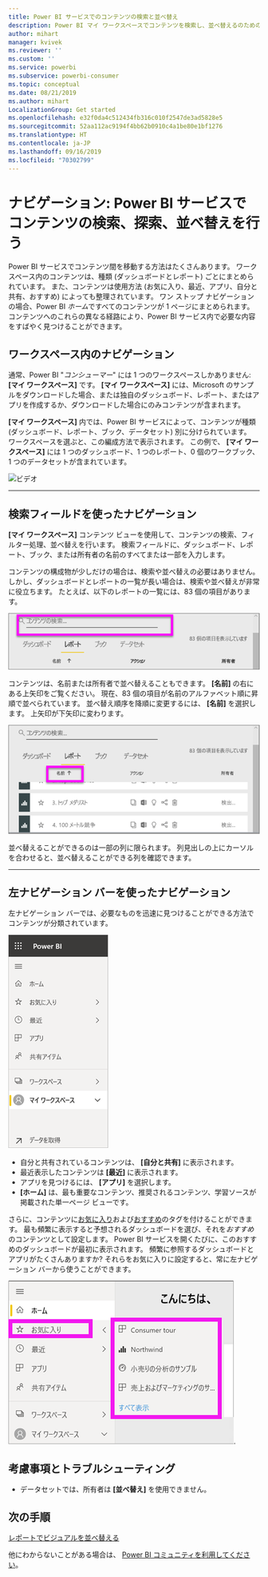 ```yaml
---
title: Power BI サービスでのコンテンツの検索と並べ替え
description: Power BI マイ ワークスペースでコンテンツを検索し、並べ替えるのためのドキュメント
author: mihart
manager: kvivek
ms.reviewer: ''
ms.custom: ''
ms.service: powerbi
ms.subservice: powerbi-consumer
ms.topic: conceptual
ms.date: 08/21/2019
ms.author: mihart
LocalizationGroup: Get started
ms.openlocfilehash: e32f0da4c512434fb316c010f2547de3ad5828e5
ms.sourcegitcommit: 52aa112ac9194f4bb62b0910c4a1be80e1bf1276
ms.translationtype: HT
ms.contentlocale: ja-JP
ms.lasthandoff: 09/16/2019
ms.locfileid: "70302799"
---
```

# <a name="navigation-searching-finding-and-sorting-content-in-power-bi-service"></a>ナビゲーション: Power BI サービスでコンテンツの検索、探索、並べ替えを行う
Power BI サービスでコンテンツ間を移動する方法はたくさんあります。 ワークスペース内のコンテンツは、種類 (ダッシュボードとレポート) ごとにまとめられています。  また、コンテンツは使用方法 (お気に入り、最近、アプリ、自分と共有、おすすめ) によっても整理されています。 ワン ストップ ナビゲーションの場合、Power BI *ホーム*ですべてのコンテンツが 1 ページにまとめられます。 コンテンツへのこれらの異なる経路により、Power BI サービス内で必要な内容をすばやく見つけることができます。  

## <a name="navigation-within-workspaces"></a>ワークスペース内のナビゲーション

通常、Power BI "*コンシューマー*" には 1 つのワークスペースしかありません: **[マイ ワークスペース]** です。 **[マイ ワークスペース]** には、Microsoft のサンプルをダウンロードした場合、または独自のダッシュボード、レポート、またはアプリを作成するか、ダウンロードした場合にのみコンテンツが含まれます。  

**[マイ ワークスペース]** 内では、Power BI サービスによって、コンテンツが種類 (ダッシュボード、レポート、ブック、データセット) 別に分けられています。 ワークスペースを選ぶと、この編成方法で表示されます。 この例で、 **[マイ ワークスペース]** には 1 つのダッシュボード、1 つのレポート、0 個のワークブック、1 つのデータセットが含まれています。

![ビデオ](./media/end-user-search-sort/myworkspace/myworkspace.gif)

________________________________________
## <a name="navigation-using-the-search-field"></a>検索フィールドを使ったナビゲーション
**[マイ ワークスペース]** コンテンツ ビューを使用して、コンテンツの検索、フィルター処理、並べ替えを行います。 検索フィールドに、ダッシュボード、レポート、ブック、または所有者の名前のすべてまたは一部を入力します。  

コンテンツの構成物が少しだけの場合は、検索や並べ替えの必要はありません。  しかし、ダッシュボードとレポートの一覧が長い場合は、検索や並べ替えが非常に役立ちます。 たとえば、以下のレポートの一覧には、83 個の項目があります。 

![レポートの検索](./media/end-user-experience/power-bi-search.png)

コンテンツは、名前または所有者で並べ替えることもできます。 **[名前]** の右にある上矢印をご覧ください。 現在、83 個の項目が名前のアルファベット順に昇順で並べられています。 並べ替え順序を降順に変更するには、 **[名前]** を選択します。 上矢印が下矢印に変わります。

![コンテンツの並べ替え](./media/end-user-experience/power-bi-sort-new.png)

並べ替えることができるのは一部の列に限られます。 列見出しの上にカーソルを合わせると、並べ替えることができる列を確認できます。

___________________________________________________________________
## <a name="navigation-using-the-left-nav-bar"></a>左ナビゲーション バーを使ったナビゲーション
左ナビゲーション バーでは、必要なものを迅速に見つけることができる方法でコンテンツが分類されています。  

![左ナビゲーション バー](./media/end-user-search-sort/power-bi-navbar.png)


- 自分と共有されているコンテンツは、 **[自分と共有]** に表示されます。
- 最近表示したコンテンツは **[最近]** に表示されます。 
- アプリを見つけるには、 **[アプリ]** を選択します。
- **[ホーム]** は、最も重要なコンテンツ、推奨されるコンテンツ、学習ソースが掲載された単一ページ ビューです。

さらに、コンテンツに[お気に入り](end-user-favorite.md)および[おすすめ](end-user-featured.md)のタグを付けることができます。 最も頻繁に表示すると予想されるダッシュボードを選び、それを*おすすめ*のコンテンツとして設定します。 Power BI サービスを開くたびに、このおすすめのダッシュボードが最初に表示されます。 頻繁に参照するダッシュボードとアプリがたくさんありますか? それらをお気に入りに設定すると、常に左ナビゲーション バーから使うことができます。

![お気に入りポップアップ](./media/end-user-search-sort/power-bi-favorite.png).



## <a name="considerations-and-troubleshooting"></a>考慮事項とトラブルシューティング
* データセットでは、所有者は **[並べ替え]** を使用できません。

## <a name="next-steps"></a>次の手順
[レポートでビジュアルを並べ替える](end-user-change-sort.md)

他にわからないことがある場合は、 [Power BI コミュニティを利用してください](http://community.powerbi.com/)。
